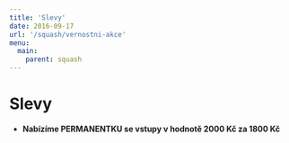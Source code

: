 ```yaml
---
title: 'Slevy'
date: 2016-09-17
url: '/squash/vernostni-akce'
menu:
  main:
    parent: squash
---
```


# Slevy

* **Nabízíme PERMANENTKU se vstupy v hodnotě 2000 Kč za 1800 Kč**